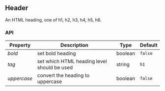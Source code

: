 ## Header

An HTML heading, one of h1, h2, h3, h4, h5, h6.

### API

| Property    | Description                                 | Type    | Default |
| ----------- | ------------------------------------------- | ------- | ------- |
| _bold_      | set bold heading                            | boolean | `false` |
| _tag_       | set which HTML heading level should be used | string  | `h1`    |
| _uppercase_ | convert the heading to uppercase            | boolean | `false` |
